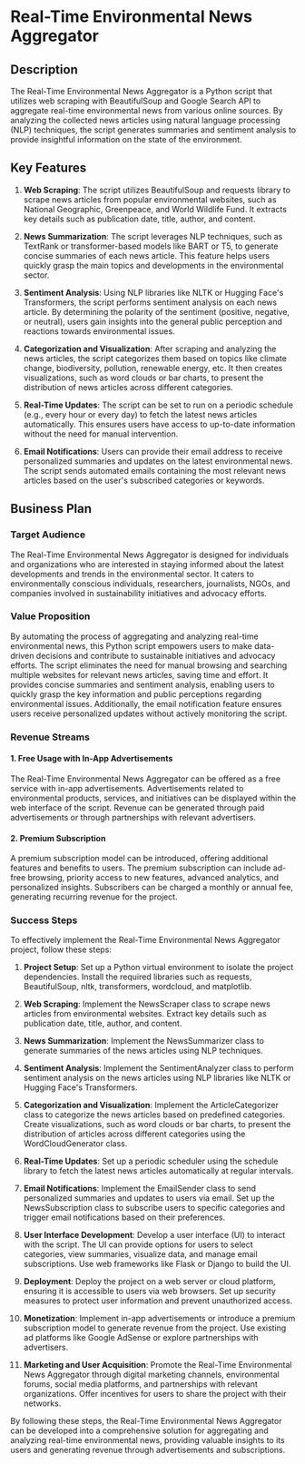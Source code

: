 # Real-Time Environmental News Aggregator

## Description

The Real-Time Environmental News Aggregator is a Python script that utilizes web scraping with BeautifulSoup and Google Search API to aggregate real-time environmental news from various online sources. By analyzing the collected news articles using natural language processing (NLP) techniques, the script generates summaries and sentiment analysis to provide insightful information on the state of the environment.

## Key Features

1. **Web Scraping**: The script utilizes BeautifulSoup and requests library to scrape news articles from popular environmental websites, such as National Geographic, Greenpeace, and World Wildlife Fund. It extracts key details such as publication date, title, author, and content.

2. **News Summarization**: The script leverages NLP techniques, such as TextRank or transformer-based models like BART or T5, to generate concise summaries of each news article. This feature helps users quickly grasp the main topics and developments in the environmental sector.

3. **Sentiment Analysis**: Using NLP libraries like NLTK or Hugging Face's Transformers, the script performs sentiment analysis on each news article. By determining the polarity of the sentiment (positive, negative, or neutral), users gain insights into the general public perception and reactions towards environmental issues.

4. **Categorization and Visualization**: After scraping and analyzing the news articles, the script categorizes them based on topics like climate change, biodiversity, pollution, renewable energy, etc. It then creates visualizations, such as word clouds or bar charts, to present the distribution of news articles across different categories.

5. **Real-Time Updates**: The script can be set to run on a periodic schedule (e.g., every hour or every day) to fetch the latest news articles automatically. This ensures users have access to up-to-date information without the need for manual intervention.

6. **Email Notifications**: Users can provide their email address to receive personalized summaries and updates on the latest environmental news. The script sends automated emails containing the most relevant news articles based on the user's subscribed categories or keywords.

## Business Plan

### Target Audience

The Real-Time Environmental News Aggregator is designed for individuals and organizations who are interested in staying informed about the latest developments and trends in the environmental sector. It caters to environmentally conscious individuals, researchers, journalists, NGOs, and companies involved in sustainability initiatives and advocacy efforts.

### Value Proposition

By automating the process of aggregating and analyzing real-time environmental news, this Python script empowers users to make data-driven decisions and contribute to sustainable initiatives and advocacy efforts. The script eliminates the need for manual browsing and searching multiple websites for relevant news articles, saving time and effort. It provides concise summaries and sentiment analysis, enabling users to quickly grasp the key information and public perceptions regarding environmental issues. Additionally, the email notification feature ensures users receive personalized updates without actively monitoring the script.

### Revenue Streams

#### 1. Free Usage with In-App Advertisements

The Real-Time Environmental News Aggregator can be offered as a free service with in-app advertisements. Advertisements related to environmental products, services, and initiatives can be displayed within the web interface of the script. Revenue can be generated through paid advertisements or through partnerships with relevant advertisers.

#### 2. Premium Subscription

A premium subscription model can be introduced, offering additional features and benefits to users. The premium subscription can include ad-free browsing, priority access to new features, advanced analytics, and personalized insights. Subscribers can be charged a monthly or annual fee, generating recurring revenue for the project.

### Success Steps

To effectively implement the Real-Time Environmental News Aggregator project, follow these steps:

1. **Project Setup**: Set up a Python virtual environment to isolate the project dependencies. Install the required libraries such as requests, BeautifulSoup, nltk, transformers, wordcloud, and matplotlib.

2. **Web Scraping**: Implement the NewsScraper class to scrape news articles from environmental websites. Extract key details such as publication date, title, author, and content.

3. **News Summarization**: Implement the NewsSummarizer class to generate summaries of the news articles using NLP techniques.

4. **Sentiment Analysis**: Implement the SentimentAnalyzer class to perform sentiment analysis on the news articles using NLP libraries like NLTK or Hugging Face's Transformers.

5. **Categorization and Visualization**: Implement the ArticleCategorizer class to categorize the news articles based on predefined categories. Create visualizations, such as word clouds or bar charts, to present the distribution of articles across different categories using the WordCloudGenerator class.

6. **Real-Time Updates**: Set up a periodic scheduler using the schedule library to fetch the latest news articles automatically at regular intervals.

7. **Email Notifications**: Implement the EmailSender class to send personalized summaries and updates to users via email. Set up the NewsSubscription class to subscribe users to specific categories and trigger email notifications based on their preferences.

8. **User Interface Development**: Develop a user interface (UI) to interact with the script. The UI can provide options for users to select categories, view summaries, visualize data, and manage email subscriptions. Use web frameworks like Flask or Django to build the UI.

9. **Deployment**: Deploy the project on a web server or cloud platform, ensuring it is accessible to users via web browsers. Set up security measures to protect user information and prevent unauthorized access.

10. **Monetization**: Implement in-app advertisements or introduce a premium subscription model to generate revenue from the project. Use existing ad platforms like Google AdSense or explore partnerships with advertisers.

11. **Marketing and User Acquisition**: Promote the Real-Time Environmental News Aggregator through digital marketing channels, environmental forums, social media platforms, and partnerships with relevant organizations. Offer incentives for users to share the project with their networks.

By following these steps, the Real-Time Environmental News Aggregator can be developed into a comprehensive solution for aggregating and analyzing real-time environmental news, providing valuable insights to its users and generating revenue through advertisements and subscriptions.